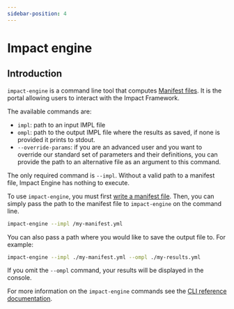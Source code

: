 ```yaml
---
sidebar-position: 4
---
```


# Impact engine

## Introduction

`impact-engine` is a command line tool that computes [Manifest files](manifest-file.md).
It is the portal allowing users to interact with the Impact Framework.

The available commands are:

- `impl`: path to an input IMPL file
- `ompl`: path to the output IMPL file where the results as saved, if none is provided it prints to stdout.
- `--override-params`: if you are an advanced user and you want to override our standard set of parameters and their definitions, you can provide the path to an alternative file as an argument to this command.

The only required command is `--impl`. Without a valid path to a manifest file, Impact Engine has nothing to execute.

To use `impact-engine`, you must first [write a manifest file](../users/how-to-write-impls.md). Then, you can simply pass the path to the manifest file to `impact-engine` on the command line. 

```sh
impact-engine --impl /my-manifest.yml
```

You can also pass a path where you would like to save the output file to. For example:

```sh
impact-engine --impl ./my-manifest.yml --ompl ./my-results.yml
```

If you omit the `--ompl` command, your results will be displayed in the console.

For more information on the `impact-engine` commands see the [CLI reference documentation](../reference/cli.md).
